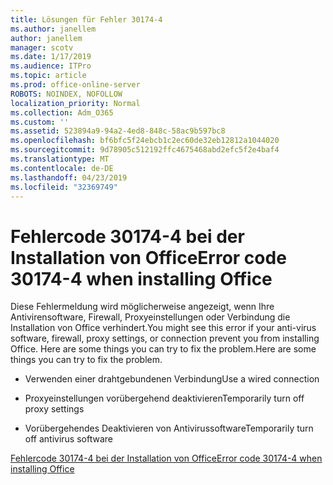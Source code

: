 ```yaml
---
title: Lösungen für Fehler 30174-4
ms.author: janellem
author: janellem
manager: scotv
ms.date: 1/17/2019
ms.audience: ITPro
ms.topic: article
ms.prod: office-online-server
ROBOTS: NOINDEX, NOFOLLOW
localization_priority: Normal
ms.collection: Adm_O365
ms.custom: ''
ms.assetid: 523894a9-94a2-4ed8-848c-58ac9b597bc8
ms.openlocfilehash: bf6bfc5f24ebcb1c2ec60de32eb12812a1044020
ms.sourcegitcommit: 9d78905c512192ffc4675468abd2efc5f2e4baf4
ms.translationtype: MT
ms.contentlocale: de-DE
ms.lasthandoff: 04/23/2019
ms.locfileid: "32369749"
---
```

# <a name="error-code-30174-4-when-installing-office"></a><span data-ttu-id="3162c-102">Fehlercode 30174-4 bei der Installation von Office</span><span class="sxs-lookup"><span data-stu-id="3162c-102">Error code 30174-4 when installing Office</span></span>

<span data-ttu-id="3162c-103">Diese Fehlermeldung wird möglicherweise angezeigt, wenn Ihre Antivirensoftware, Firewall, Proxyeinstellungen oder Verbindung die Installation von Office verhindert.</span><span class="sxs-lookup"><span data-stu-id="3162c-103">You might see this error if your anti-virus software, firewall, proxy settings, or connection prevent you from installing Office.</span></span> <span data-ttu-id="3162c-104">Here are some things you can try to fix the problem.</span><span class="sxs-lookup"><span data-stu-id="3162c-104">Here are some things you can try to fix the problem.</span></span>
  
- <span data-ttu-id="3162c-105">Verwenden einer drahtgebundenen Verbindung</span><span class="sxs-lookup"><span data-stu-id="3162c-105">Use a wired connection</span></span>
    
- <span data-ttu-id="3162c-106">Proxyeinstellungen vorübergehend deaktivieren</span><span class="sxs-lookup"><span data-stu-id="3162c-106">Temporarily turn off proxy settings</span></span>
    
- <span data-ttu-id="3162c-107">Vorübergehendes Deaktivieren von Antivirussoftware</span><span class="sxs-lookup"><span data-stu-id="3162c-107">Temporarily turn off antivirus software</span></span>
    
[<span data-ttu-id="3162c-108">Fehlercode 30174-4 bei der Installation von Office</span><span class="sxs-lookup"><span data-stu-id="3162c-108">Error code 30174-4 when installing Office</span></span>](https://support.office.com/article/5d5551db-266f-47b3-93fc-d51c2e8f4c0b?wt.mc_id=Alchemy_ClientDIA)
  

